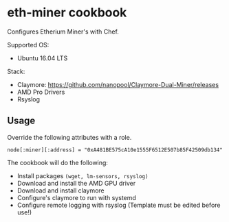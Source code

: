 # eth-miner cookbook

Configures Etherium Miner's with Chef. 

Supported OS:
  - Ubuntu 16.04 LTS

Stack:
  - Claymore: https://github.com/nanopool/Claymore-Dual-Miner/releases
  - AMD Pro Drivers
  - Rsyslog


## Usage

Override the following attributes with a role.
```
node[:miner][:address] = "0xA481BE575cA10e1555F6512E507b85F42509db134"
```

The cookbook will do the following:
- Install packages `(wget, lm-sensors, rsyslog)`
- Download and install the AMD GPU driver
- Download and install claymore
- Configure's claymore to run with systemd
- Configure remote logging with rsyslog (Template must be edited before use!)





